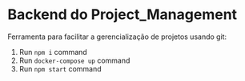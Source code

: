 # Backend do Project_Management

Ferramenta para facilitar a gerencialização de projetos usando git:

1. Run `npm i` command
2. Run `docker-compose up` command
3. Run `npm start` command
